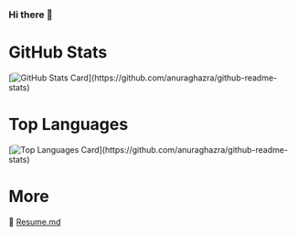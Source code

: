 ### Hi there 👋

# GitHub Stats
[![GitHub Stats Card](https://github-readme-stats.vercel.app/api?username=kappa-lab&show_icons=true&count_private=true")](https://github.com/anuraghazra/github-readme-stats)

# Top Languages
[![Top Languages Card](https://github-readme-stats.vercel.app/api/top-langs?username=kappa-lab&layout=compact")](https://github.com/anuraghazra/github-readme-stats)


# More 
💬 [Resume.md](./resume.md)

<!--
**kappa-lab/kappa-lab** is a ✨ _special_ ✨ repository because its `README.md` (this file) appears on your GitHub profile.

Here are some ideas to get you started:

- 🔭 I’m currently working on ...
- 🌱 I’m currently learning ...
- 👯 I’m looking to collaborate on ...
- 🤔 I’m looking for help with ...
- 💬 Ask me about ...
- 📫 How to reach me: ...
- 😄 Pronouns: ...
- ⚡ Fun fact: ...
-->
